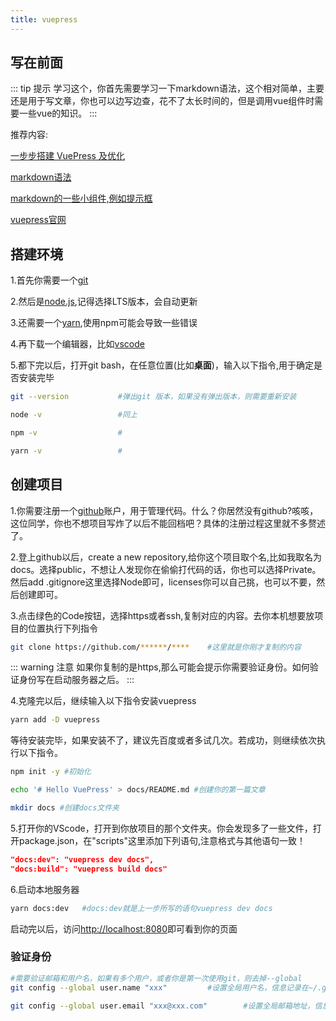 ```yaml
---
title: vuepress
---
```

## 写在前面

::: tip 提示
学习这个，你首先需要学习一下markdown语法，这个相对简单，主要还是用于写文章，你也可以边写边查，花不了太长时间的，但是调用vue组件时需要一些vue的知识。
:::

推荐内容:

[一步步搭建 VuePress 及优化](https://www.bilibili.com/video/BV1vb411m7NY/?share_source=copy_web&vd_source=d333d9f76dc7f7c4895d5e00dc50ba8a)

[markdown语法](https://markdown.com.cn/intro.html)

[markdown的一些小组件,例如提示框](https://vuepress.yiov.top/guide/markdown.html#%E5%AE%B9%E5%99%A8)

[vuepress官网](https://vuepress.vuejs.org/zh/)

## 搭建环境
1.首先你需要一个[git](https://git-scm.com/download)

2.然后是[node.js](https://nodejs.org/en),记得选择LTS版本，会自动更新

3.还需要一个[yarn](https://classic.yarnpkg.com/lang/en/docs/install/#windows-stable),使用npm可能会导致一些错误

4.再下载一个编辑器，比如[vscode](https://code.visualstudio.com/)

5.都下完以后，打开git bash，在任意位置(比如**桌面**)，输入以下指令,用于确定是否安装完毕
```sh
git --version           #弹出git 版本，如果没有弹出版本，则需要重新安装

node -v                 #同上

npm -v                  #

yarn -v                 #
```

## 创建项目

1.你需要注册一个[github](https://github.com/)账户，用于管理代码。什么？你居然没有github?咳咳，这位同学，你也不想项目写炸了以后不能回档吧？具体的注册过程这里就不多赘述了。

2.登上github以后，create a new repository,给你这个项目取个名,比如我取名为docs。选择public，不想让人发现你在偷偷打代码的话，你也可以选择Private。然后add .gitignore这里选择Node即可，licenses你可以自己挑，也可以不要，然后创建即可。

3.点击绿色的Code按钮，选择https或者ssh,复制对应的内容。去你本机想要放项目的位置执行下列指令

```sh
git clone https://github.com/******/****    #这里就是你刚才复制的内容
```
::: warning 注意
如果你复制的是https,那么可能会提示你需要验证身份。如何验证身份写在启动服务器之后。
:::

4.克隆完以后，继续输入以下指令安装vuepress
```sh
yarn add -D vuepress
```
等待安装完毕，如果安装不了，建议先百度或者多试几次。若成功，则继续依次执行以下指令。

```sh
npm init -y #初始化

echo '# Hello VuePress' > docs/README.md #创建你的第一篇文章

mkdir docs #创建docs文件夹
```

5.打开你的VScode，打开到你放项目的那个文件夹。你会发现多了一些文件，打开package.json，在"scripts"这里添加下列语句,注意格式与其他语句一致！
```json
"docs:dev": "vuepress dev docs",
"docs:build": "vuepress build docs"
```
6.启动本地服务器
```sh
yarn docs:dev   #docs:dev就是上一步所写的语句vuepress dev docs
```
启动完以后，访问[http://localhost:8080](http://localhost:8080)即可看到你的页面

### 验证身份
```sh
#需要验证邮箱和用户名，如果有多个用户，或者你是第一次使用git，则去掉--global
git config --global user.name "xxx"			#设置全局用户名，信息记录在~/.gitconfig文件中,如果有多个项目需要管理则去掉--global

git config --global user.email "xxx@xxx.com"		#设置全局邮箱地址，信息记录在~/.gitconfig文件中,如果有多个项目需要管理则去掉--global
```